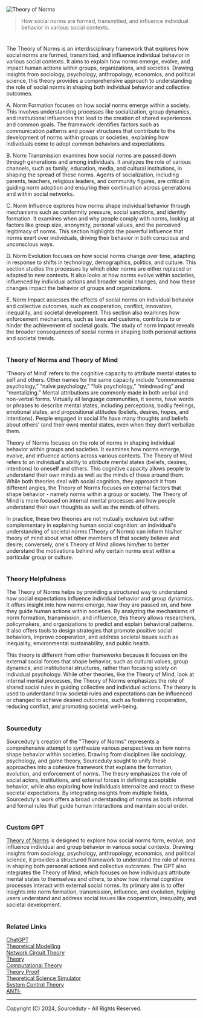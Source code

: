 ![Theory of Norms](https://github.com/user-attachments/assets/7b4ab883-7dc7-475d-8754-03bea750dbb4)

> How social norms are formed, transmitted, and influence individual behavior in various social contexts.

#

The Theory of Norms is an interdisciplinary framework that explores how social norms are formed, transmitted, and influence individual behavior in various social contexts. It aims to explain how norms emerge, evolve, and impact human actions within groups, organizations, and societies. Drawing insights from sociology, psychology, anthropology, economics, and political science, this theory provides a comprehensive approach to understanding the role of social norms in shaping both individual behavior and collective outcomes.

A. Norm Formation focuses on how social norms emerge within a society. This involves understanding processes like socialization, group dynamics, and institutional influences that lead to the creation of shared experiences and common goals. The framework identifies factors such as communication patterns and power structures that contribute to the development of norms within groups or societies, explaining how individuals come to adopt common behaviors and expectations.

B. Norm Transmission examines how social norms are passed down through generations and among individuals. It analyzes the role of various channels, such as family, education, media, and cultural institutions, in shaping the spread of these norms. Agents of socialization, including parents, teachers, religious leaders, and community figures, are critical in guiding norm adoption and ensuring their continuation across generations and within social networks.

C. Norm Influence explores how norms shape individual behavior through mechanisms such as conformity pressure, social sanctions, and identity formation. It examines when and why people comply with norms, looking at factors like group size, anonymity, personal values, and the perceived legitimacy of norms. This section highlights the powerful influence that norms exert over individuals, driving their behavior in both conscious and unconscious ways.

D. Norm Evolution focuses on how social norms change over time, adapting in response to shifts in technology, demographics, politics, and culture. This section studies the processes by which older norms are either replaced or adapted to new contexts. It also looks at how norms evolve within societies, influenced by individual actions and broader social changes, and how these changes impact the behavior of groups and organizations.

E. Norm Impact assesses the effects of social norms on individual behavior and collective outcomes, such as cooperation, conflict, innovation, inequality, and societal development. This section also examines how enforcement mechanisms, such as laws and customs, contribute to or hinder the achievement of societal goals. The study of norm impact reveals the broader consequences of social norms in shaping both personal actions and societal trends.

#
### Theory of Norms and Theory of Mind

‘Theory of Mind’ refers to the cognitive capacity to attribute mental states to self and others. Other names for the same capacity include “commonsense psychology,” “naïve psychology,” “folk psychology,” “mindreading” and “mentalizing.” Mental attributions are commonly made in both verbal and non-verbal forms. Virtually all language communities, it seems, have words or phrases to describe mental states, including perceptions, bodily feelings, emotional states, and propositional attitudes (beliefs, desires, hopes, and intentions). People engaged in social life have many thoughts and beliefs about others’ (and their own) mental states, even when they don’t verbalize them.

Theory of Norms focuses on the role of norms in shaping individual behavior within groups and societies. It examines how norms emerge, evolve, and influence actions across various contexts. The Theory of Mind refers to an individual's ability to attribute mental states (beliefs, desires, intentions) to oneself and others. This cognitive capacity allows people to understand their own minds as well as the minds of those around them. While both theories deal with social cognition, they approach it from different angles, the Theory of Norms focuses on external factors that shape behavior - namely norms within a group or society. The Theory of Mind is more focused on internal mental processes and how people understand their own thoughts as well as the minds of others.

In practice, these two theories are not mutually exclusive but rather complementary in explaining human social cognition: an individual's understanding of societal norms (Theory of Norms) can inform his/her theory of mind about what other members of that society believe and desire; conversely, one's Theory of Mind allows him/her to better understand the motivations behind why certain norms exist within a particular group or culture.

#
### Theory Helpfulness

The Theory of Norms helps by providing a structured way to understand how social expectations influence individual behavior and group dynamics. It offers insight into how norms emerge, how they are passed on, and how they guide human actions within societies. By analyzing the mechanisms of norm formation, transmission, and influence, this theory allows researchers, policymakers, and organizations to predict and explain behavioral patterns. It also offers tools to design strategies that promote positive social behaviors, improve cooperation, and address societal issues such as inequality, environmental sustainability, and public health.

This theory is different from other frameworks because it focuses on the external social forces that shape behavior, such as cultural values, group dynamics, and institutional structures, rather than focusing solely on individual psychology. While other theories, like the Theory of Mind, look at internal mental processes, the Theory of Norms emphasizes the role of shared social rules in guiding collective and individual actions. The theory is used to understand how societal rules and expectations can be influenced or changed to achieve desired outcomes, such as fostering cooperation, reducing conflict, and promoting societal well-being.

#
### Sourceduty

Sourceduty's creation of the "Theory of Norms" represents a comprehensive attempt to synthesize various perspectives on how norms shape behavior within societies. Drawing from disciplines like sociology, psychology, and game theory, Sourceduty sought to unify these approaches into a cohesive framework that explains the formation, evolution, and enforcement of norms. The theory emphasizes the role of social actors, institutions, and external forces in defining acceptable behavior, while also exploring how individuals internalize and react to these societal expectations. By integrating insights from multiple fields, Sourceduty's work offers a broad understanding of norms as both informal and formal rules that guide human interactions and maintain social order.

#
### Custom GPT

[Theory of Norms](https://chatgpt.com/g/g-rgaEGGwMK-theory-of-norms) is designed to explore how social norms form, evolve, and influence individual and group behavior in various social contexts. Drawing insights from sociology, psychology, anthropology, economics, and political science, it provides a structured framework to understand the role of norms in shaping both personal actions and collective outcomes. The GPT also integrates the Theory of Mind, which focuses on how individuals attribute mental states to themselves and others, to show how internal cognitive processes interact with external social norms. Its primary aim is to offer insights into norm formation, transmission, influence, and evolution, helping users understand and address social issues like cooperation, inequality, and societal development.

#
### Related Links

[ChatGPT](https://github.com/sourceduty/ChatGPT)
<br>
[Theoretical Modelling](https://github.com/sourceduty/Theoretical_Modelling)
<br>
[Network Circuit Theory](https://github.com/sourceduty/Network_Circuit_Theory)
<br>
[Theory](https://github.com/sourceduty/Theory)
<br>
[Computational Theory](https://github.com/sourceduty/Computational_Theory)
<br>
[Theory Proof](https://github.com/sourceduty/Theory_Proof)
<br>
[Theoretical Science Simulator](https://github.com/sourceduty/Theoretical_Science_Simulator)
<br>
[System Control Theory](https://github.com/sourceduty/System_Control_Theory)
<br>
[ANTI-](https://github.com/sourceduty/ANTI-)

***
Copyright (C) 2024, Sourceduty - All Rights Reserved.

